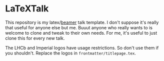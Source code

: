LaTeXTalk
=========

This repository is my latex/[beamer](http://ctan.org/pkg/beamer) talk template.
I don't suppose it's really that useful for anyone else but me.
Buuut anyone who really wants to is welcome to clone and tweak to their own needs.
For me, it's useful to just clone this for every new talk.

The LHCb and Imperial logos have usage restrictions. 
So don't use them if you shouldn't.
Replace the logos in `frontmatter/titlepage.tex`.
